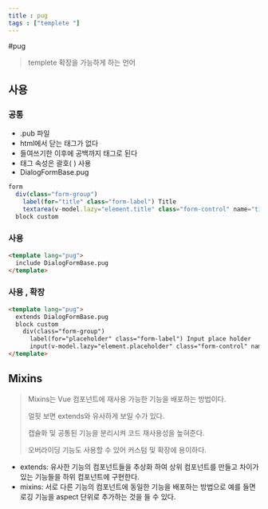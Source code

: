 ```yaml
---
title : pug
tags : ["templete "]
---
```




#pug

> templete 확장을 가능하게 하는 언어




## 사용

### 공통

* .pub 파일 
* html에서 닫는 태그가 없다
* 들여쓰기한 이후에 공백까지 태그로 된다
* 태그 속성은  괄호( ) 사용
* DialogFormBase.pug

```javascript pug
form
  div(class="form-group")
    label(for="title" class="form-label") Title
    textarea(v-model.lazy="element.title" class="form-control" name="title")
  block custom
```

### 사용

```html html
<template lang="pug">
  include DialogFormBase.pug
</template>
```

### 사용 , 확장

```html html
<template lang="pug">
  extends DialogFormBase.pug
  block custom
    div(class="form-group")
      label(for="placeholder" class="form-label") Input place holder
      input(v-model.lazy="element.placeholder" class="form-control" name="placeholder")
</template>
```



## Mixins

>  Mixins는 Vue 컴포넌트에 재사용 가능한 기능을 배포하는 방법이다.
>
>  얼핏 보면 extends와 유사하게 보일 수가 있다.
>
>  캡슐화 및 공통된 기능을 분리시켜 코드 재사용성을 높혀준다.
>
>  오버라이딩 기능도 사용할 수 있어 커스텀 및 확장에 용이하다.



- extends: 유사한 기능의 컴포넌트들을 추상화 하여 상위 컴포넌트를 만들고 차이가 있는 기능들을 하위 컴포넌트에 구현한다.
- mixins: 서로 다른 기능의 컴포넌트에 동일한 기능을 배포하는 방법으로 예를 들면 로깅 기능을 aspect 단위로 추가하는 것을 들 수 있다.